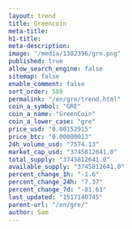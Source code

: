 ```yaml
---
layout: trend
title: Greencoin
meta-title: 
h1-title: 
meta-description: 
image: "/media/1382396/grn.png"
published: true
allow_search_engine: false
sitemap: false
enable_comment: false
sort_order: 589
permalink: "/en/gre/trend.html"
coin_a_symbol: "GRE"
coin_a_name: "GreenCoin"
coin_a_lower_case: "gre"
price_usd: "0.00152915"
price_btc: "0.00000013"
24h_volume_usd: "7574.13"
market_cap_usd: "3745812641.0"
total_supply: "3745812641.0"
available_supply: "3745812641.0"
percent_change_1h: "-1.6"
percent_change_24h: "7.37"
percent_change_7d: "-81.61"
last_updated: "1517140745"
parent-url: "/en/gre/"
author: Sam
---
```


